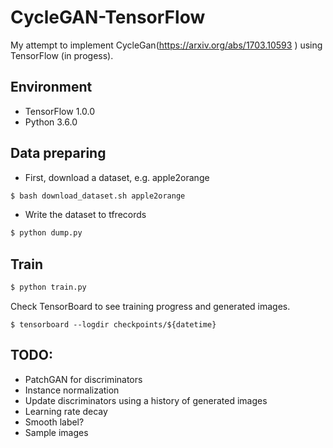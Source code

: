 # CycleGAN-TensorFlow
My attempt to implement CycleGan(https://arxiv.org/abs/1703.10593
) using TensorFlow (in progess).

## Environment

* TensorFlow 1.0.0
* Python 3.6.0

## Data preparing

* First, download a dataset, e.g. apple2orange

```bash
$ bash download_dataset.sh apple2orange
```

* Write the dataset to tfrecords

```bash
$ python dump.py
```

## Train

```bash
$ python train.py
```

Check TensorBoard to see training progress and generated images.

```
$ tensorboard --logdir checkpoints/${datetime}
```

## TODO:

* PatchGAN for discriminators
* Instance normalization
* Update discriminators using a history of generated images
* Learning rate decay
* Smooth label?
* Sample images
